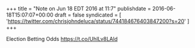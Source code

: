 +++
title = "Note on Jun 18 EDT 2016 at 11:7"
publishdate = 2016-06-18T15:07:07+00:00
draft = false
syndicated = [ 'https://twitter.com/chrisjohndeluca/status/744184676403847200?s=20' ]
+++

Election Betting Odds https://t.co/UhILv8LAld
